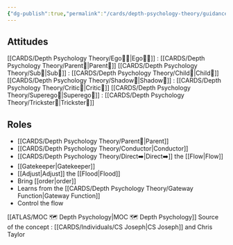 ```yaml
---
{"dg-publish":true,"permalink":"/cards/depth-psychology-theory/guidance-function/","created":"2023-01-06T19:41:31.006+01:00","updated":"2023-04-27T13:05:46.480+02:00"}
---
```



## Attitudes
[[CARDS/Depth Psychology Theory/Ego🙋‍♂️\|Ego🙋‍♂️]] : [[CARDS/Depth Psychology Theory/Parent🤨\|Parent🤨]] 
[[CARDS/Depth Psychology Theory/Sub🤸\|Sub🤸]] : [[CARDS/Depth Psychology Theory/Child👼\|Child👼]]
[[CARDS/Depth Psychology Theory/Shadow👤\|Shadow👤]] : [[CARDS/Depth Psychology Theory/Critic🤔\|Critic🤔]]
[[CARDS/Depth Psychology Theory/Superego👹\|Superego👹]] : [[CARDS/Depth Psychology Theory/Trickster🤡\|Trickster🤡]]

## Roles
- [[CARDS/Depth Psychology Theory/Parent🤨\|Parent]]
- [[CARDS/Depth Psychology Theory/Conductor\|Conductor]]
- [[CARDS/Depth Psychology Theory/Direct➡️\|Direct➡️]] the [[Flow\|Flow]]
- [[Gatekeeper\|Gatekeeper]]
- [[Adjust\|Adjust]] the [[Flood\|Flood]]
- Bring [[order\|order]]
- Learns from the [[CARDS/Depth Psychology Theory/Gateway Function\|Gateway Function]]
- Control the flow 


[[ATLAS/MOC 🗺️ Depth Psychology\|MOC 🗺️ Depth Psychology]]
Source of the concept : [[CARDS/Individuals/CS Joseph\|CS Joseph]] and Chris Taylor